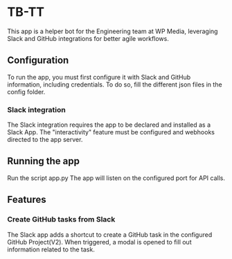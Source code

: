# TB-TT
This app is a helper bot  for the Engineering team at WP Media, leveraging Slack and GitHub integrations for better agile workflows.

## Configuration
To run the app, you must first configure it with Slack and GitHub information, including credentials.
To do so, fill the different json files in the config folder.

### Slack integration
The Slack integration requires the app to be declared and installed as a Slack App. The "interactivity" feature must be configured and webhooks directed to the app server.

## Running the app
Run the script app.py
The app will listen on the configured port for API calls.

## Features
### Create GitHub tasks from Slack
The Slack app adds a shortcut to create a GitHub task in the configured GitHub Project(V2). When triggered, a modal is opened to fill out information related to the task.
